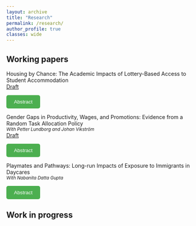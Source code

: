 ```yaml
---
layout: archive
title: "Research"
permalink: /research/
author_profile: true
classes: wide
---
```


## Working papers
Housing by Chance: The Academic Impacts of Lottery-Based Access to Student Accommodation  
<a href="../files/JMP 2024.pdf" class="uline">Draft</a>

<button onclick="toggleAbstract('abstract1')" style="background-color: #4CAF50; color: white; padding: 10px 20px; border: none; border-radius: 5px; cursor: pointer;">
    Abstract</button>

<div id="abstract1" class="abstract" style="display:none; font-size: 18px;">  
    <p>
        The affordability and stability of housing are key determinants of economic well-being, but their effects on the academic success of university students remain underexplored. This paper investigates the causal effect of early access to affordable student housing on academic performance using a unique lottery-based allocation system in Sweden. The findings show that early access to student housing significantly improves students' academic performance, with grades increasing by 28\% of a standard deviation. The results suggest that housing stability allows students to focus more on their studies, reducing the need for employment and long commutes.
    </p>
</div>


Gender Gaps in Productivity, Wages, and Promotions: Evidence from a Random Task Allocation Policy  
<small><em>With Petter Lundborg and Johan Vikström</em></small>  
<a href="../files/Gender_Productivity_Gap.pdf" class="uline">Draft</a>

<button onclick="toggleAbstract('abstract2')" style="background-color: #4CAF50; color: white; padding: 10px 20px; border: none; border-radius: 5px; cursor: pointer;">
    Abstract</button>

<div id="abstract2" class="abstract" style="display:none; font-size: 18px;">  
    <p>
       We study whether gender pay gaps reflect productivity differences in a rare setting where high-skilled men and women perform the same tasks under comparable conditions. Using administrative data from the Swedish Public Employment Service between 2003 and 2014, we exploit a rotation scheme that quasi-randomly assigns job seekers to caseworkers. We find no productivity differences: female and male caseworkers are equally effective at moving clients out of unemployment, and hourly wages are nearly identical. Yet women earn about 8 percent less per year, explained entirely by fewer contracted and actual hours. We also find suggestive evidence that male caseworkers are much more likely to be promoted than equally productive female colleagues. These results show that when productivity can be measured on a truly comparable basis, gender differences are minimal, but gaps in annual pay and career progression remain. Our findings contribute to the literature on gender inequality by highlighting the central role of hours—rather than productivity—in sustaining earnings gaps among high-skilled workers.
    </p>
</div>

Playmates and Pathways: Long-run Impacts of Exposure to Immigrants in Daycares          
<small><em>With Nabanita Datta Gupta</em></small>

<button onclick="toggleAbstract('abstract2')" style="background-color: #4CAF50; color: white; padding: 10px 20px; border: none; border-radius: 5px; cursor: pointer;">
    Abstract</button>

<div id="abstract3" class="abstract" style="display:none; font-size: 18px;">  
    <p>
       Childcare centers are often the first formal environment where children interact with peers. Despite their potential importance, the long-term impacts of early exposure to peers from different backgrounds remain underexplored. Leveraging comprehensive Danish register data, this study examines how higher exposure to non-Western peers in early childhood influences the educational and crime outcomes of native Danish children at age 16. To identify causal effects, we exploit the as-if random variation in peer composition across entry-year cohorts, within childcare centers. Our findings show that higher shares of both same-sex and opposite-sex non-Western peers have negative impacts on native children’s Danish and mathematics test scores.It also reduces the likelihood of choosing an academic track among native students. Additionally, our results do not support the hypothesis that these negative effects are driven by higher exposure to peers from low socioeconomic backgrounds. These effects become large and significant when the concentration of non-Western peers exceeds 40\% within the age group. We find no evidence of an impact on criminal outcomes.
    </p>
</div>

## Work in progress


<script>
    function toggleAbstract(abstractId) {
        var abstract = document.getElementById(abstractId);
        if (abstract.style.display === "none") {
            abstract.style.display = "block";
        } else {
            abstract.style.display = "none";
        }
    }
</script>
